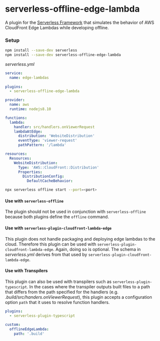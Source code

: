 serverless-offline-edge-lambda
=================================
A plugin for the [Serverless Framework](https://serverless.com/framework/) that simulates
the behavior of AWS CloudFront Edge Lambdas while developing offline.

### Setup

```bash
npm install --save-dev serverless
npm install --save-dev serverless-offline-edge-lambda
```

_serverless.yml_
```yaml
service:
  name: edge-lambdas
  
plugins:
  - serverless-offline-edge-lambda

provider:
  name: aws
  runtime: nodejs8.10

functions:
  lambda:
    handler: src/handlers.onViewerRequest
    lambdaAtEdge:
      distribution: 'WebsiteDistribution'
      eventType: 'viewer-request'
      pathPattern: '/lambda'

resources:
  Resources:
    WebsiteDistribution:
      Type: 'AWS::CloudFront::Distribution'
      Properties:
        DistributionConfig:
          DefaultCacheBehavior:
```

```bash
npx serverless offline start --port=<port>
```

#### Use with `serverless-offline`
The plugin should not be used in conjunction with `serverless-offline` because both plugins define the `offline` command.

#### Use with `serverless-plugin-cloudfront-lambda-edge`
This plugin does not handle packaging and deploying edge lambdas to the cloud. Therefore
this plugin can be used with `serverless-plugin-cloudfront-lambda-edge`. Again, doing so
is optional. The schema in _serverless.yml_ derives from that used by `serverless-plugin-cloudfront-lambda-edge`.

#### Use with Transpilers
This plugin can also be used with transpilers such as `serverless-plugin-typescript`. In the
cases where the transpiler outputs built files to a path that differs from the path
specified for the handlers (e.g. _.build/src/handers.onViewerRequest_), this plugin accepts
a configuration option `path` that it uses to resolve function handlers.

```yaml
plugins:
  - serverless-plugin-typescript
    
custom:
  offlineEdgeLambda:
    path: '.build'
```
